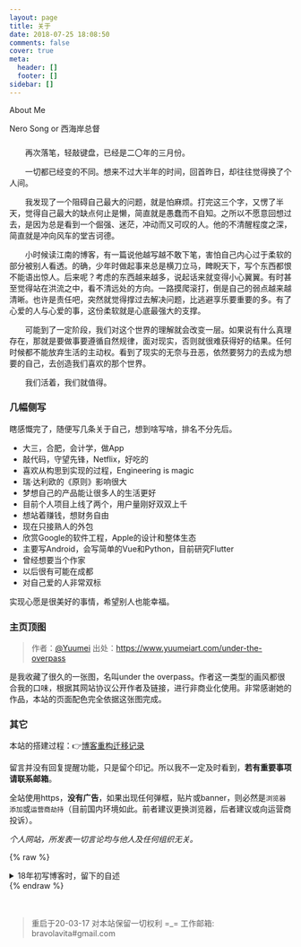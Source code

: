 ```yaml
---
layout: page
title: 关于
date: 2018-07-25 18:08:50
comments: false
cover: true
meta:
  header: []
  footer: []
sidebar: []
---
```

<p center large>About Me</p>
<p center small>Nero Song or 西海岸总督</p>

###  

　　再次落笔，轻敲键盘，已经是二〇年的三月份。

　　一切都已经变的不同。想来不过大半年的时间，回首昨日，却往往觉得换了个人间。

　　我发现了一个阻碍自己最大的问题，就是怕麻烦。打完这三个字，又愣了半天，觉得自己最大的缺点何止是懒，简直就是愚蠢而不自知。之所以不愿意回想过去，是因为总是看到一个倔强、迷茫，冲动而又可叹的人。他的不清醒程度之深，简直就是冲向风车的堂吉诃德。

　　小时候读江南的博客，有一篇说他越写越不敢下笔，害怕自己内心过于柔软的部分被别人看透。的确，少年时做起事来总是横刀立马，睥睨天下，写个东西都恨不能语出惊人。后来呢？考虑的东西越来越多，说起话来就变得小心翼翼。有时甚至觉得站在洪流之中，看不清远处的方向。一路摸爬滚打，倒是自己的弱点越来越清晰。也许是责任吧，突然就觉得撑过去解决问题，比逃避享乐要重要的多。有了心爱的人与心爱的事，这份柔软就是心底最强大的支撑。

　　可能到了一定阶段，我们对这个世界的理解就会改变一层。如果说有什么真理存在，那就是要做事要遵循自然规律，面对现实，否则就很难获得好的结果。任何时候都不能放弃生活的主动权。看到了现实的无奈与丑恶，依然要努力的去成为想要的自己，去创造我们喜欢的那个世界。

　　我们活着，我们就值得。

### 几幅侧写

瞎感慨完了，随便写几条关于自己，想到啥写啥，排名不分先后。

- 大三，合肥，会计学，做App
- 敲代码，守望先锋，Netflix，好吃的
- 喜欢从构思到实现的过程，Engineering is magic
- 瑞·达利欧的《原则》影响很大
- 梦想自己的产品能让很多人的生活更好
- 目前个人项目上线了两个，用户量刚好双双上千
- 想站着赚钱，想财务自由
- 现在只接熟人的外包
- 欣赏Google的软件工程，Apple的设计和整体生态
- 主要写Android，会写简单的Vue和Python，目前研究Flutter
- 曾经想要当个作家
- 以后很有可能在成都
- 对自己爱的人非常双标

实现心愿是很美好的事情，希望别人也能幸福。

### 主页顶图

> 作者：[@Yuumei](https://www.yuumeiart.com/)
> 出处：https://www.yuumeiart.com/under-the-overpass

是我收藏了很久的一张图，名叫under the overpass。作者这一类型的画风都很合我的口味，根据其网站协议公开作者及链接，进行非商业化使用。非常感谢她的作品，本站的页面配色完全依据这张图完成。

### 其它

本站的搭建过程：👉[博客重构迁移记录](/2020/03/19/博客重构迁移记录/)

留言并没有回复提醒功能，只是留个印记。所以我不一定及时看到，**若有重要事项请联系邮箱**。

全站使用https，**没有广告**，如果出现任何弹框，贴片或banner，则必然是`浏览器添加`或`运营商劫持`（目前国内环境如此。前者建议更换浏览器，后者建议或向运营商投诉）。

*个人网站，所发表一切言论均与他人及任何组织无关。*

{% raw %}
<details>
<summary>
18年初写博客时，留下的自述
</summary>
{% endraw %}

　　这是一块自留地。我是年轻的旅人，也是年轻的老地主。

　　因为少时的经历，他们都叫我西海岸总督。虽然我离这梦中的称号还很远很远，但回首出发的地方，已经路过半途。

　　每个人都有自己的梦想，一路上我见识过形形色色的生活，跟不同的人交流想法。有人劝我停下来，不要固执己见。我也做过同样的事。但最后我所记得的大部分人，都没有被谁所改变。经历了艰苦卓绝的思考后，我们彼此尊重，点头致意，然后坚定的朝着不同的方向走去。

　　明白一个道理只需要几秒钟的时间，但就是这几秒钟，可能要用半生去追求。当你意识到心里有了答案，旅程才刚刚开始。于我而言，路上的见闻和经历常使我迷惑，有时也历经思索，感慨万千。我想不如找块干净的地方，在这里当一名花匠，一名园丁，把心里的疑惑和答案都留下来。感谢这个时代，能让我有机会尝试这种记录方式，以最低的成本带给所有人最好的体验。希望这里的文字能给人以启发，即使荒谬，也能引人深思。

　　毕竟这个时代最缺的，就是独立思考。

{% raw %}</details>{% endraw %}


　　
> 重启于20-03-17
> 对本站保留一切权利 =_=
> 工作邮箱: bravolavita#gmail.com

